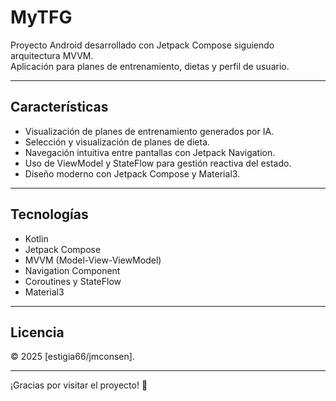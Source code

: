 # MyTFG

Proyecto Android desarrollado con Jetpack Compose siguiendo arquitectura MVVM.  
Aplicación para planes de entrenamiento, dietas y perfil de usuario.

---

## Características

- Visualización de planes de entrenamiento generados por IA. 
- Selección y visualización de planes de dieta.
- Navegación intuitiva entre pantallas con Jetpack Navigation.
- Uso de ViewModel y StateFlow para gestión reactiva del estado.
- Diseño moderno con Jetpack Compose y Material3.

---

## Tecnologías

- Kotlin  
- Jetpack Compose  
- MVVM (Model-View-ViewModel)  
- Navigation Component  
- Coroutines y StateFlow  
- Material3  

---

## Licencia
© 2025 [estigia66/jmconsen].  

---

¡Gracias por visitar el proyecto! 🚀
